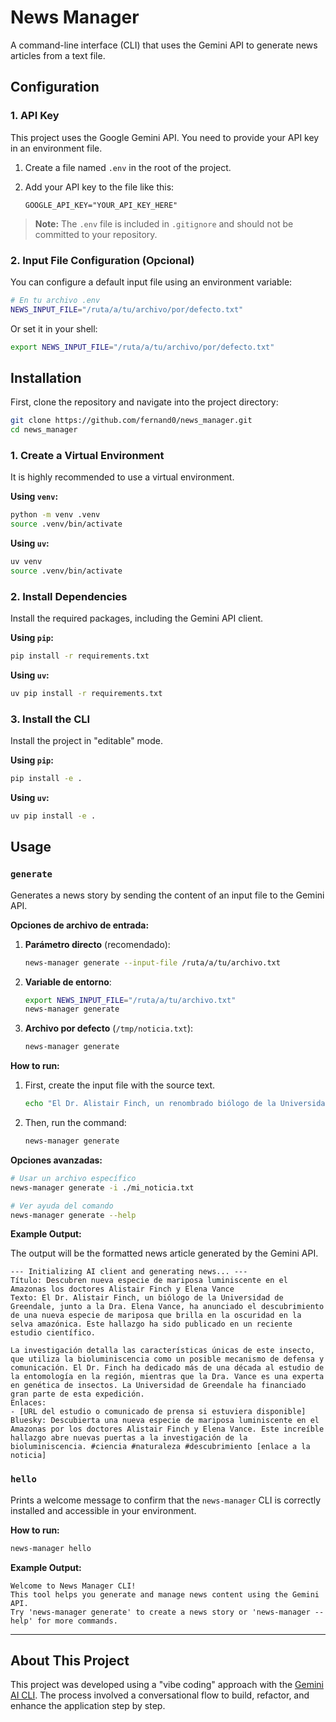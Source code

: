 # News Manager

A command-line interface (CLI) that uses the Gemini API to generate news articles from a text file.

## Configuration

### 1. API Key

This project uses the Google Gemini API. You need to provide your API key in an environment file.

1.  Create a file named `.env` in the root of the project.
2.  Add your API key to the file like this:

    ```
    GOOGLE_API_KEY="YOUR_API_KEY_HERE"
    ```

> **Note:** The `.env` file is included in `.gitignore` and should not be committed to your repository.

### 2. Input File Configuration (Opcional)

You can configure a default input file using an environment variable:

```bash
# En tu archivo .env
NEWS_INPUT_FILE="/ruta/a/tu/archivo/por/defecto.txt"
```

Or set it in your shell:
```bash
export NEWS_INPUT_FILE="/ruta/a/tu/archivo/por/defecto.txt"
```

## Installation

First, clone the repository and navigate into the project directory:

```bash
git clone https://github.com/fernand0/news_manager.git
cd news_manager
```

### 1. Create a Virtual Environment

It is highly recommended to use a virtual environment.

**Using `venv`:**
```bash
python -m venv .venv
source .venv/bin/activate
```

**Using `uv`:**
```bash
uv venv
source .venv/bin/activate
```

### 2. Install Dependencies

Install the required packages, including the Gemini API client.

**Using `pip`:**
```bash
pip install -r requirements.txt
```

**Using `uv`:**
```bash
uv pip install -r requirements.txt
```

### 3. Install the CLI

Install the project in "editable" mode.

**Using `pip`:**
```bash
pip install -e .
```

**Using `uv`:**
```bash
uv pip install -e .
```

## Usage

### `generate`

Generates a news story by sending the content of an input file to the Gemini API.

**Opciones de archivo de entrada:**

1. **Parámetro directo** (recomendado):
   ```bash
   news-manager generate --input-file /ruta/a/tu/archivo.txt
   ```

2. **Variable de entorno**:
   ```bash
   export NEWS_INPUT_FILE="/ruta/a/tu/archivo.txt"
   news-manager generate
   ```

3. **Archivo por defecto** (`/tmp/noticia.txt`):
   ```bash
   news-manager generate
   ```

**How to run:**

1.  First, create the input file with the source text.
    ```bash
    echo "El Dr. Alistair Finch, un renombrado biólogo de la Universidad de Greendale, ha publicado un estudio que detalla el descubrimiento de una nueva especie de mariposa luminiscente en la selva amazónica. El estudio fue co-escrito por la Dra. Elena Vance." > /tmp/noticia.txt
    ```

2.  Then, run the command:
    ```bash
    news-manager generate
    ```

**Opciones avanzadas:**
```bash
# Usar un archivo específico
news-manager generate -i ./mi_noticia.txt

# Ver ayuda del comando
news-manager generate --help
```

**Example Output:**

The output will be the formatted news article generated by the Gemini API.
```
--- Initializing AI client and generating news... ---
Título: Descubren nueva especie de mariposa luminiscente en el Amazonas los doctores Alistair Finch y Elena Vance
Texto: El Dr. Alistair Finch, un biólogo de la Universidad de Greendale, junto a la Dra. Elena Vance, ha anunciado el descubrimiento de una nueva especie de mariposa que brilla en la oscuridad en la selva amazónica. Este hallazgo ha sido publicado en un reciente estudio científico.

La investigación detalla las características únicas de este insecto, que utiliza la bioluminiscencia como un posible mecanismo de defensa y comunicación. El Dr. Finch ha dedicado más de una década al estudio de la entomología en la región, mientras que la Dra. Vance es una experta en genética de insectos. La Universidad de Greendale ha financiado gran parte de esta expedición.
Enlaces:
- [URL del estudio o comunicado de prensa si estuviera disponible]
Bluesky: Descubierta una nueva especie de mariposa luminiscente en el Amazonas por los doctores Alistair Finch y Elena Vance. Este increíble hallazgo abre nuevas puertas a la investigación de la bioluminiscencia. #ciencia #naturaleza #descubrimiento [enlace a la noticia]
```

### `hello`

Prints a welcome message to confirm that the `news-manager` CLI is correctly installed and accessible in your environment.

**How to run:**
```bash
news-manager hello
```

**Example Output:**
```
Welcome to News Manager CLI!
This tool helps you generate and manage news content using the Gemini API.
Try 'news-manager generate' to create a news story or 'news-manager --help' for more commands.
```

---

## About This Project

This project was developed using a "vibe coding" approach with the [Gemini AI CLI](https://developers.google.com/gemini/ai-hub/docs/cli). The process involved a conversational flow to build, refactor, and enhance the application step by step.
